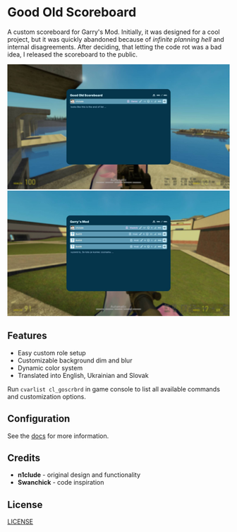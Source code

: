 # Good Old Scoreboard

A custom scoreboard for Garry's Mod.
Initially, it was designed for a cool project,
but it was quickly abandoned because of
*infinite planning hell* and internal disagreements.
After deciding, that letting the code rot was a bad
idea, I released the scoreboard to the public.

![preview1](.previews/preview1.jpeg)
![preview2](.previews/preview2.jpeg)

## Features

- Easy custom role setup
- Customizable background dim and blur
- Dynamic color system
- Translated into English, Ukrainian and Slovak

Run `cvarlist cl_goscrbrd` in game console to list
all available commands and customization options.

## Configuration

See the [docs](./docs/) for more information.

## Credits

- **n1clude** - original design and functionality
- **Swanchick** - code inspiration

## License

[LICENSE](./LICENSE)
